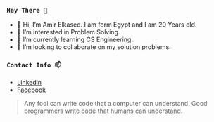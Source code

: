 ### `Hey There 👋`

- 👋 Hi, I’m Amir Elkased. I am form Egypt and I am 20 Years old.
- 👀 I’m interested in Problem Solving. 
- 🌱 I’m currently learning CS Engineering.
- 💞️ I’m looking to collaborate on my solution problems.

### `Contact Info 📫`

- [Linkedin](www.linkedin.com/in.amirelkased)
- [Facebook](www.facebook.me/amirelkased0)

> Any fool can write code that a computer can understand. Good programmers write code that humans can understand.
<!---
amirelkased/amirelkased is a ✨ special ✨ repository because its `README.md` (this file) appears on your GitHub profile.
You can click the Preview link to take a look at your changes.
--->
